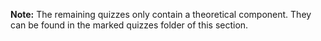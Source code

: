 **Note:** The remaining quizzes only contain a theoretical component. They can be found in the marked quizzes folder of this section.
